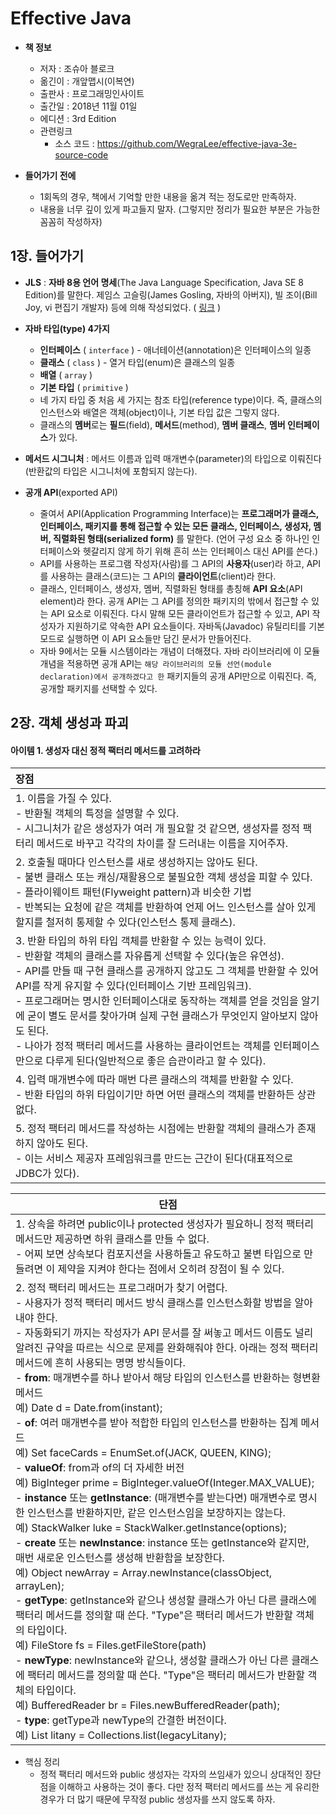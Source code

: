 # Effective Java

- **책 정보**
  - 저자 : 조슈아 블로크
  - 옮긴이 : 개앞맵시(이복연)
  - 출판사 : 프로그래밍인사이트
  - 출간일 : 2018년 11월 01일
  - 에디션 : 3rd Edition
  - 관련링크
    - 소스 코드 : https://github.com/WegraLee/effective-java-3e-source-code

- **들어가기 전에** 
  - 1회독의 경우, 책에서 기억할 만한 내용을 옮겨 적는 정도로만 만족하자. 
  - 내용을 너무 깊이 있게 파고들지 말자. (그렇지만 정리가 필요한 부분은 가능한 꼼꼼히 작성하자)



## 1장. 들어가기

- **JLS** : **자바 8용 언어 명세**(The Java Language Specification, Java SE 8 Edition)를 말한다. 제임스 고슬링(James Gosling, 자바의 아버지), 빌 조이(Bill Joy, vi 편집기 개발자) 등에 의해 작성되었다. ( [링크](https://docs.oracle.com/javase/specs/jls/se8/html/index.html) )

- **자바 타입(type) 4가지**
  - **인터페이스** ( `interface` ) - 애너테이션(annotation)은 인터페이스의 일종
  - **클래스** ( `class` ) - 열거 타입(enum)은 클래스의 일종
  - **배열** ( `array` )
  - **기본 타입** ( `primitive` )
  - 네 가지 타입 중 처음 세 가지는 참조 타입(reference type)이다. 즉, 클래스의 인스턴스와 배열은 객체(object)이나, 기본 타입 값은 그렇지 않다.
  - 클래스의 **멤버**로는 **필드**(field), **메서드**(method), **멤버 클래스**, **멤버 인터페이스**가 있다. 

- **메서드 시그니처** : 메서드 이름과 입력 매개변수(parameter)의 타입으로 이뤄진다(반환값의 타입은 시그니처에 포함되지 않는다).

- **공개 API**(exported API)
  - 줄여서 API(Application Programming Interface)는 **프로그래머가 클래스, 인터페이스, 패키지를 통해 접근할 수 있는 모든 클래스, 인터페이스, 생성자, 멤버, 직렬화된 형태(serialized form)** 를 말한다. (언어 구성 요소 중 하나인 인터페이스와 헷갈리지 않게 하기 위해 흔히 쓰는 인터페이스 대신 API를 쓴다.) 
  - API를 사용하는 프로그램 작성자(사람)를 그 API의 **사용자**(user)라 하고, API를 사용하는 클래스(코드)는 그 API의 **클라이언트**(client)라 한다.
  - 클래스, 인터페이스, 생성자, 멤버, 직렬화된 형태를 총칭해 **API 요소**(API element)라 한다. 공개 API는 그 API를 정의한 패키지의 밖에서 접근할 수 있는 API 요소로 이뤄진다. 다시 말해 모든 클라이언트가 접근할 수 있고, API 작성자가 지원하기로 약속한 API 요소들이다. 자바독(Javadoc) 유틸리티를 기본 모드로 실행하면 이 API 요소들만 담긴 문서가 만들어진다.
  - 자바 9에서는 모듈 시스템이라는 개념이 더해졌다. 자바 라이브러리에 이 모듈 개념을 적용하면 공개 API는 `해당 라이브러리의 모듈 선언(module declaration)에서 공개하겠다고 한` 패키지들의 공개 API만으로 이뤄진다. 즉, 공개할 패키지를 선택할 수 있다.



## 2장. 객체 생성과 파괴

#### 아이템 1. 생성자 대신 정적 팩터리 메서드를 고려하라

| 장점                                                         |
| :----------------------------------------------------------- |
| 1. 이름을 가질 수 있다. <br />- 반환될 객체의 특정을 설명할 수 있다.<br />- 시그니처가 같은 생성자가 여러 개 필요할 것 같으면, 생성자를 정적 팩터리 메서드로 바꾸고 각각의 차이를 잘 드러내는 이름을 지어주자. |
| 2. 호출될 때마다 인스턴스를 새로 생성하지는 않아도 된다.<br />- 불변 클래스 또는 캐싱/재활용으로 불필요한 객체 생성을 피할 수 있다.<br />- 플라이웨이트 패턴(Flyweight pattern)과 비슷한 기법<br />- 반복되는 요청에 같은 객체를 반환하여 언제 어느 인스턴스를 살아 있게 할지를 철저히 통제할 수 있다(인스턴스 통제 클래스). |
| 3. 반환 타입의 하위 타입 객체를 반환할 수 있는 능력이 있다.<br />- 반환할 객체의 클래스를 자유롭게 선택할 수 있다(높은 유연성).<br />- API를 만들 때 구현 클래스를 공개하지 않고도 그 객체를 반환할 수 있어 API를 작게 유지할 수 있다(인터페이스 기반 프레임워크).<br />- 프로그래머는 명시한 인터페이스대로 동작하는 객체를 얻을 것임을 알기에 굳이 별도 문서를 찾아가며 실제 구현 클래스가 무엇인지 알아보지 않아도 된다.<br />- 나아가 정적 팩터리 메서드를 사용하는 클라이언트는 객체를 인터페이스만으로 다루게 된다(일반적으로 좋은 습관이라고 할 수 있다). |
| 4. 입력 매개변수에 따라 매번 다른 클래스의 객체를 반환할 수 있다.<br />- 반환 타입의 하위 타입이기만 하면 어떤 클래스의 객체를 반환하든 상관없다. |
| 5. 정적 팩터리 메서드를 작성하는 시점에는 반환할 객체의 클래스가 존재하지 않아도 된다.<br />- 이는 서비스 제공자 프레임워크를 만드는 근간이 된다(대표적으로 JDBC가 있다). |



| 단점                                                         |
| ------------------------------------------------------------ |
| 1. 상속을 하려면 public이나 protected 생성자가 필요하니 정적 팩터리 메서드만 제공하면 하위 클래스를 만들 수 없다.<br />- 어찌 보면 상속보다 컴포지션을 사용하돌고 유도하고 불변 타입으로 만들려면 이 제약을 지켜야 한다는 점에서 오히려 장점이 될 수 있다. |
| 2. 정적 팩터리 메서드는 프로그래머가 찾기 어렵다.<br />- 사용자가 정적 팩터리 메서드 방식 클래스를 인스턴스화할 방법을 알아내야 한다.<br />- 자동화되기 까지는 작성자가 API 문서를 잘 써놓고 메서드 이름도 널리 알려진 규약을 따르는 식으로 문제를 완화해줘야 한다. 아래는 정적 팩터리 메서드에 흔히 사용되는 명명 방식들이다.<br />- **from**: 매개변수를 하나 받아서 해당 타입의 인스턴스를 반환하는 형변환 메서드<br />  예) Date d = Date.from(instant);<br />- **of**: 여러 매개변수를 받아 적합한 타입의 인스턴스를 반환하는 집계 메서드<br />  예) Set<Rank> faceCards = EnumSet.of(JACK, QUEEN, KING);<br />- **valueOf**: from과 of의 더 자세한 버전<br />  예) BigInteger prime = BigInteger.valueOf(Integer.MAX_VALUE); <br />- **instance** 또는 **getInstance**: (매개변수를 받는다면) 매개변수로 명시한 인스턴스를 반환하지만, 같은 인스턴스임을 보장하지는 않는다.<br />  예) StackWalker luke = StackWalker.getInstance(options);<br />- **create** 또는 **newInstance**: instance 또는 getInstance와 같지만, 매번 새로운 인스턴스를 생성해 반환함을 보장한다.<br />  예) Object newArray = Array.newInstance(classObject, arrayLen);<br />- **getType**: getInstance와 같으나 생성할 클래스가 아닌 다른 클래스에 팩터리 메서드를 정의할 때 쓴다. "Type"은 팩터리 메서드가 반환할 객체의 타입이다.<br />  예) FileStore fs = Files.getFileStore(path)<br />- **newType**: newInstance와 같으나, 생성할 클래스가 아닌 다른 클래스에 팩터리 메서드를 정의할 때 쓴다. "Type"은 팩터리 메서드가 반환할 객체의 타입이다.<br />  예) BufferedReader br = Files.newBufferedReader(path);<br />- **type**: getType과 newType의 간결한 버전이다.<br />  예) List<Complaint> litany = Collections.list(legacyLitany); |

- 핵심 정리
  - 정적 팩터리 메서드와 public 생성자는 각자의 쓰임새가 있으니 상대적인 장단점을 이해하고 사용하는 것이 좋다. 다만 정적 팩터리 메서드를 쓰는 게 유리한 경우가 더 많기 때문에 무작정 public 생성자를 쓰지 않도록 하자.

